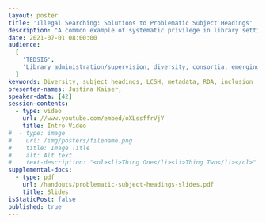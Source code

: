 ```yaml
---
layout: poster
title: 'Illegal Searching: Solutions to Problematic Subject Headings'
description: "A common example of systematic privilege in library settings involves the continued use of outdated subject terminology in cataloging. Perhaps the most famous example of this, the Library of Congress Subject Heading “Illegal alien” refers to undocumented citizens in a demeaning and derogatory manner, dehumanizing these individuals in a way that has been contested by library associations across the country for years.\n\nWhile it might be simple to find and report offensive subjects and to extrapolate on their faults, enacting changes in integrated library systems and in catalogs often proves a slow and forgotten task, especially considering the length of time that many of these terms have been used for cataloging purposes. At one university library, the discussion of this topic has become paramount due to the continued interest between it and its cultural advocacy challenges.\n\nThis presentation discusses possible solutions to allow users to search catalogued items despite - or perhaps because of - problematic or offensive subject headings, from including regulated note fields in MARC records to discussing systematic changes to official terminology."
date: 2021-07-01 08:00:00
audience:
  [
    'TEDSIG',
    'Library administration/supervision, diversity, consortia, emerging technologies, reference',
  ]
keywords: Diversity, subject headings, LCSH, metadata, RDA, inclusion
presenter-names: Justina Kaiser,
speaker-data: [42]
session-contents:
  - type: video
    url: //www.youtube.com/embed/oXLssffrVjY
    title: Intro Video
#  - type: image
#    url: /img/posters/filename.png
#    title: Image Title
#    alt: Alt text
#    text-description: "<ol><li>Thing One</li><li>Thing Two</li></ol>"
supplemental-docs:
  - type: pdf
    url: /handouts/problematic-subject-headings-slides.pdf
    title: Slides
isStaticPost: false
published: true
---
```

